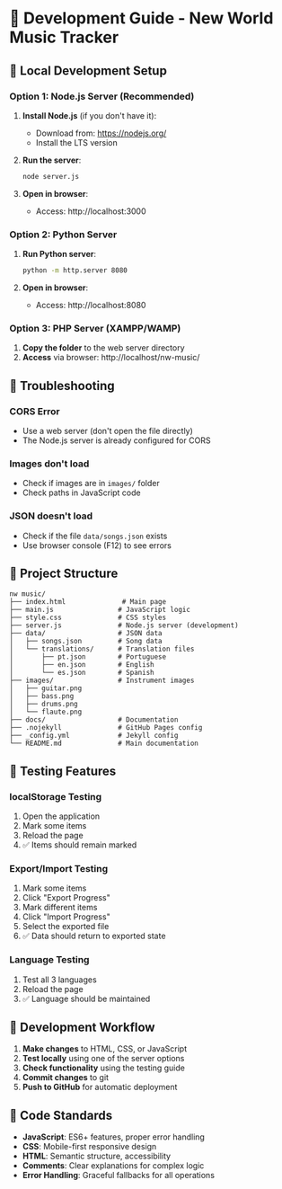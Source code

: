 # 🔧 Development Guide - New World Music Tracker

## 🚀 Local Development Setup

### Option 1: Node.js Server (Recommended)

1. **Install Node.js** (if you don't have it):
   - Download from: https://nodejs.org/
   - Install the LTS version

2. **Run the server**:
   ```bash
   node server.js
   ```

3. **Open in browser**:
   - Access: http://localhost:3000

### Option 2: Python Server

1. **Run Python server**:
   ```bash
   python -m http.server 8080
   ```

2. **Open in browser**:
   - Access: http://localhost:8080

### Option 3: PHP Server (XAMPP/WAMP)

1. **Copy the folder** to the web server directory
2. **Access** via browser: http://localhost/nw-music/

## 🔧 Troubleshooting

### CORS Error
- Use a web server (don't open the file directly)
- The Node.js server is already configured for CORS

### Images don't load
- Check if images are in `images/` folder
- Check paths in JavaScript code

### JSON doesn't load
- Check if the file `data/songs.json` exists
- Use browser console (F12) to see errors

## 📁 Project Structure

```
nw music/
├── index.html              # Main page
├── main.js                # JavaScript logic
├── style.css              # CSS styles
├── server.js              # Node.js server (development)
├── data/                  # JSON data
│   ├── songs.json         # Song data
│   └── translations/      # Translation files
│       ├── pt.json        # Portuguese
│       ├── en.json        # English
│       └── es.json        # Spanish
├── images/                # Instrument images
│   ├── guitar.png
│   ├── bass.png
│   ├── drums.png
│   └── flaute.png
├── docs/                  # Documentation
├── .nojekyll              # GitHub Pages config
├── _config.yml            # Jekyll config
└── README.md              # Main documentation
```

## 🧪 Testing Features

### localStorage Testing
1. Open the application
2. Mark some items
3. Reload the page
4. ✅ Items should remain marked

### Export/Import Testing
1. Mark some items
2. Click "Export Progress"
3. Mark different items
4. Click "Import Progress"
5. Select the exported file
6. ✅ Data should return to exported state

### Language Testing
1. Test all 3 languages
2. Reload the page
3. ✅ Language should be maintained

## 🔄 Development Workflow

1. **Make changes** to HTML, CSS, or JavaScript
2. **Test locally** using one of the server options
3. **Check functionality** using the testing guide
4. **Commit changes** to git
5. **Push to GitHub** for automatic deployment

## 📝 Code Standards

- **JavaScript**: ES6+ features, proper error handling
- **CSS**: Mobile-first responsive design
- **HTML**: Semantic structure, accessibility
- **Comments**: Clear explanations for complex logic
- **Error Handling**: Graceful fallbacks for all operations

